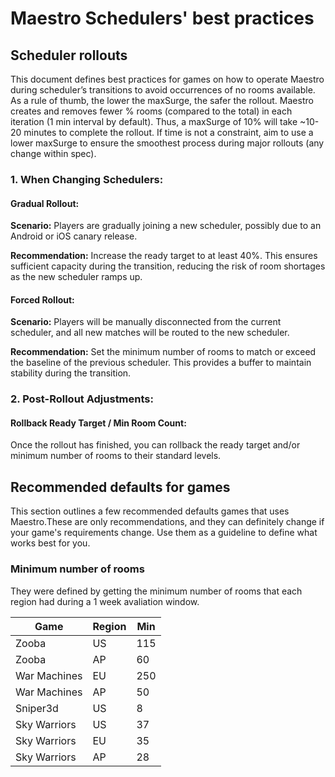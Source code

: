 # Maestro Schedulers' best practices

## Scheduler rollouts

This document defines best practices for games on how to operate Maestro during scheduler’s transitions to avoid occurrences of no rooms available.
As a rule of thumb, the lower the maxSurge, the safer the rollout. Maestro creates and removes fewer % rooms (compared to the total) in each iteration (1 min interval by default). Thus, a maxSurge of 10% will take ~10-20 minutes to complete the rollout. If time is not a constraint, aim to use a lower maxSurge to ensure the smoothest process during major rollouts (any change within spec).

### 1. When Changing Schedulers:

#### Gradual Rollout:

**Scenario:** Players are gradually joining a new scheduler, possibly due to an Android or iOS canary release.

**Recommendation:** Increase the ready target to at least 40%. This ensures sufficient capacity during the transition, reducing the risk of room shortages as the new scheduler ramps up.

#### Forced Rollout:

**Scenario:** Players will be manually disconnected from the current scheduler, and all new matches will be routed to the new scheduler.

**Recommendation:** Set the minimum number of rooms to match or exceed the baseline of the previous scheduler. This provides a buffer to maintain stability during the transition.

### 2. Post-Rollout Adjustments:

#### Rollback Ready Target / Min Room Count:

Once the rollout has finished, you can rollback the ready target and/or minimum number of rooms to their standard levels.


## Recommended defaults for games

This section outlines a few recommended defaults games that uses Maestro.These are only recommendations, and they can definitely change if your game's requirements change. Use them as a guideline to define what works best for you.

###  Minimum number of rooms

They were defined by getting the minimum number of rooms that each region had during a 1 week avaliation window.

| Game         | Region | Min |
|--------------|--------|-----|
| Zooba        | US     | 115 |
| Zooba        | AP     | 60  |
| War Machines | EU     | 250 |
| War Machines | AP     | 50  |
| Sniper3d     | US     | 8   |
| Sky Warriors | US     | 37  |
| Sky Warriors | EU     | 35  |
| Sky Warriors | AP     | 28  |
